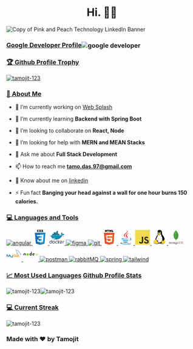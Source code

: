 <h1 align="center">Hi. 🙋‍♂️</h1>

![Copy of Pink and Peach Technology LinkedIn Banner](https://user-images.githubusercontent.com/40804626/155834092-965f327f-4861-4570-8b96-d41ed2d1cba4.png)


<!--
**tamojit-123/tamojit-123** is a ✨ _special_ ✨ repository because its `README.md` (this file) appears on your GitHub profile.

Here are some ideas to get you started:

- 🔭 I’m currently working on ...
- 🌱 I’m currently learning ...
- 👯 I’m looking to collaborate on ...
- 🤔 I’m looking for help with ...
- 💬 Ask me about ...
- 📫 How to reach me: ...
- 😄 Pronouns: ...
- ⚡ Fun fact: ...
-->

### [Google Developer Profile](https://developers.google.com/profile/u/116908081087483481302)<img align="center" src="https://user-images.githubusercontent.com/40804626/117000956-6b31dd00-acff-11eb-95f7-d05b39e8d261.png" alt="google developer" height="60" width="60" style="background-color:white" style="background-color:white" />
                     
### [🏆 Github Profile Trophy](https://github.com/ryo-ma/github-profile-trophy)

<p align="left"><a href="https://github.com/ryo-ma/github-profile-trophy"><img
    src="https://github-profile-trophy.vercel.app/?username=tamojit-123" alt="tamojit-123"/></a></p>

### [👦 About Me](https://www.linkedin.com/in/tamojit-das-365b19118/)

- 🔭 I’m currently working on [Web Splash](https://www.youtube.com/channel/UCphDOBWR48-8Vg0VccrGJnw)

- 🌱 I’m currently learning **Backend with Spring Boot**

- 👯 I’m looking to collaborate on **React, Node**

- 🤝 I’m looking for help with **MERN and MEAN Stacks**

- 💬 Ask me about **Full Stack Development**

- 📫 How to reach me **tamo.das.97@gmail.com**

- 📄 Know about me on [linkedin](https://www.linkedin.com/in/tamojit-das-365b19118/)

- ⚡ Fun fact **Banging your head against a wall for one hour burns 150 calories.**


### [💻 Languages and Tools]()
<p align="left"> <a href="https://angular.io" target="_blank" rel="noreferrer"> <img src="https://angular.io/assets/images/logos/angular/angular.svg" alt="angular" width="40" height="40"/> </a> <a href="https://www.w3schools.com/css/" target="_blank" rel="noreferrer"> <img src="https://raw.githubusercontent.com/devicons/devicon/master/icons/css3/css3-original-wordmark.svg" alt="css3" width="40" height="40"/> </a> <a href="https://www.docker.com/" target="_blank" rel="noreferrer"> <img src="https://raw.githubusercontent.com/devicons/devicon/master/icons/docker/docker-original-wordmark.svg" alt="docker" width="40" height="40"/> </a> <a href="https://www.figma.com/" target="_blank" rel="noreferrer"> <img src="https://www.vectorlogo.zone/logos/figma/figma-icon.svg" alt="figma" width="40" height="40"/> </a> <a href="https://git-scm.com/" target="_blank" rel="noreferrer"> <img src="https://www.vectorlogo.zone/logos/git-scm/git-scm-icon.svg" alt="git" width="40" height="40"/> </a> <a href="https://www.w3.org/html/" target="_blank" rel="noreferrer"> <img src="https://raw.githubusercontent.com/devicons/devicon/master/icons/html5/html5-original-wordmark.svg" alt="html5" width="40" height="40"/> </a> <a href="https://www.java.com" target="_blank" rel="noreferrer"> <img src="https://raw.githubusercontent.com/devicons/devicon/master/icons/java/java-original.svg" alt="java" width="40" height="40"/> </a> <a href="https://developer.mozilla.org/en-US/docs/Web/JavaScript" target="_blank" rel="noreferrer"> <img src="https://raw.githubusercontent.com/devicons/devicon/master/icons/javascript/javascript-original.svg" alt="javascript" width="40" height="40"/> </a> <a href="https://www.linux.org/" target="_blank" rel="noreferrer"> <img src="https://raw.githubusercontent.com/devicons/devicon/master/icons/linux/linux-original.svg" alt="linux" width="40" height="40"/> </a> <a href="https://www.mongodb.com/" target="_blank" rel="noreferrer"> <img src="https://raw.githubusercontent.com/devicons/devicon/master/icons/mongodb/mongodb-original-wordmark.svg" alt="mongodb" width="40" height="40"/> </a> <a href="https://www.mysql.com/" target="_blank" rel="noreferrer"> <img src="https://raw.githubusercontent.com/devicons/devicon/master/icons/mysql/mysql-original-wordmark.svg" alt="mysql" width="40" height="40"/> </a> <a href="https://nodejs.org" target="_blank" rel="noreferrer"> <img src="https://raw.githubusercontent.com/devicons/devicon/master/icons/nodejs/nodejs-original-wordmark.svg" alt="nodejs" width="40" height="40"/> </a> <a href="https://postman.com" target="_blank" rel="noreferrer"> <img src="https://www.vectorlogo.zone/logos/getpostman/getpostman-icon.svg" alt="postman" width="40" height="40"/> </a> <a href="https://www.rabbitmq.com" target="_blank" rel="noreferrer"> <img src="https://www.vectorlogo.zone/logos/rabbitmq/rabbitmq-icon.svg" alt="rabbitMQ" width="40" height="40"/> </a> <a href="https://spring.io/" target="_blank" rel="noreferrer"> <img src="https://www.vectorlogo.zone/logos/springio/springio-icon.svg" alt="spring" width="40" height="40"/> </a> <a href="https://tailwindcss.com/" target="_blank" rel="noreferrer"> <img src="https://www.vectorlogo.zone/logos/tailwindcss/tailwindcss-icon.svg" alt="tailwind" width="40" height="40"/> </a> </p>


### [📈 Most Used Languages]() [Github Profile Stats]()

<p><img align="left"
        src="https://github-readme-stats.vercel.app/api/top-langs?username=tamojit-123&show_icons=true&locale=en&layout=compact"
        alt="tamojit-123"/>
  <img
              src="https://github-readme-stats.vercel.app/api?username=tamojit-123&show_icons=true&locale=en"
              alt="tamojit-123"/>
</p>

### [💻 Current Streak]()

<p><img align="center" src="https://github-readme-streak-stats.herokuapp.com/?user=tamojit-123&" alt="tamojit-123"/></p>

### Made with ❤ by Tamojit


